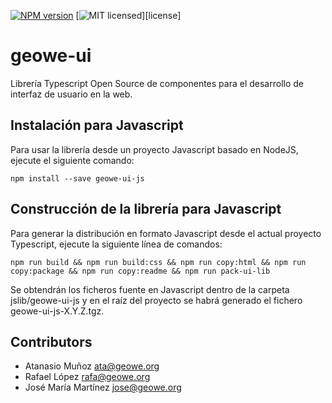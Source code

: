 [![NPM version](https://img.shields.io/npm/v/github-label-sync.svg)](https://www.npmjs.com/package/github-label-sync)  [![MIT licensed](https://img.shields.io/badge/license-MIT-blue.svg)][license]

# geowe-ui

Librería Typescript Open Source de componentes para el desarrollo de interfaz de usuario en la web.

## Instalación para Javascript

Para usar la librería desde un proyecto Javascript basado en NodeJS, ejecute el siguiente comando:

    npm install --save geowe-ui-js

## Construcción de la librería para Javascript

Para generar la distribución en formato Javascript desde el actual proyecto Typescript, ejecute la siguiente línea de comandos:

    npm run build && npm run build:css && npm run copy:html && npm run copy:package && npm run copy:readme && npm run pack-ui-lib

Se obtendrán los ficheros fuente en Javascript dentro de la carpeta jslib/geowe-ui-js y en el raíz del proyecto se habrá generado el fichero geowe-ui-js-X.Y.Z.tgz.    
  
## Contributors

* Atanasio Muñoz <ata@geowe.org>
* Rafael López <rafa@geowe.org>
* José María Martínez <jose@geowe.org>
